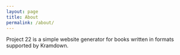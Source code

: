 ```yaml
---
layout: page
title: About
permalink: /about/
---
```

Project 22 is a simple website generator for books written in formats supported by Kramdown.
